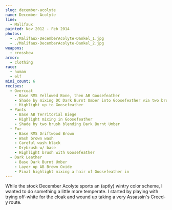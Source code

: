 ```yaml
---
slug: december-acolyte
name: December Acolyte
line:
  - Malifaux
painted: Nov 2012 - Feb 2014
photos:
  - ./Malifaux-DecemberAcolyte-Dankel_1.jpg
  - ./Malifaux-DecemberAcolyte-Dankel_2.jpg
weapons:
  - crossbow
armor:
  - clothing
race:
  - human
  - elf
mini_count: 6
recipes:
  - Overcoat
    - Base RMS Yellowed Bone, then AB Goosefeather
    - Shade by mixing DC Dark Burnt Umber into Goosefeather via two brush blending
    - Highlight up to Goosefeather
  - Pants
    - Base AB Territorial Biege
    - Highlight mixing in Goosefeather
    - Shade by two brush blending Dark Burnt Umber
  - Fur
    - Base RMS Driftwood Brown
    - Wash brown wash
    - Careful wash black
    - Drybrush w/ base
    - Highlight brush with Goosefeather
  - Dark Leather
    - Base Dark Burnt Umber
    - Layer up AB Brown Oxide
    - Final highlight mixing a hair of Goosefeather in
---
```


While the stock December Acolyte sports an (aptly) wintry color scheme, I wanted to do something a little more temperate. I started by playing with trying off-white for the cloak and wound up taking a very Assassin's Creed-y route.
